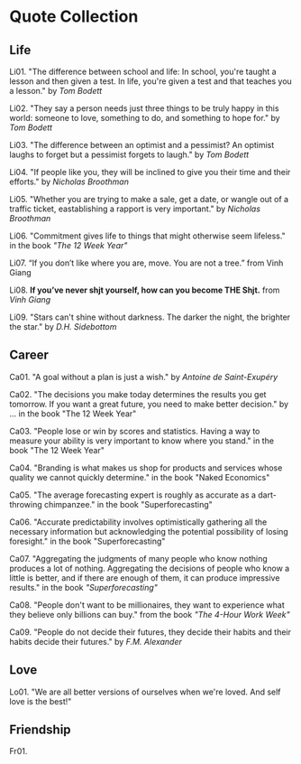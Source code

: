 # Quote Collection

## Life
Li01. "The difference between school and life: In school, you're taught a lesson and then given a test. In life, you're given a test and that teaches you a lesson." by _Tom Bodett_

Li02. "They say a person needs just three things to be truly happy in this world: someone to love, something to do, and something to hope for." by _Tom Bodett_

Li03. "The difference between an optimist and a pessimist? An optimist laughs to forget but a pessimist forgets to laugh." by _Tom Bodett_

Li04. "If people like you, they will be inclined to give you their time and their efforts." by _Nicholas Broothman_

Li05. "Whether you are trying to make a sale, get a date, or wangle out of a traffic ticket, eastablishing a rapport is very important." by _Nicholas Broothman_

Li06. "Commitment gives life to things that might otherwise seem lifeless." in the book _"The 12 Week Year"_

Li07. “If you don’t like where you are, move. You are not a tree.” from Vinh Giang

Li08. **If you’ve never shjt yourself, how can you become THE Shjt.** from _Vinh Giang_

Li09. "Stars can't shine without darkness. The darker the night, the brighter the star." by _D.H. Sidebottom_


## Career
Ca01. "A goal without a plan is just a wish." by _Antoine de Saint-Exupéry_

Ca02. "The decisions you make today determines the results you get tomorrow. If you want a great future, you need to make better decision." by ... in the book "The 12 Week Year"

Ca03. "People lose or win by scores and statistics. Having a way to measure your ability is very important to know where you stand." in the book "The 12 Week Year"

Ca04. "Branding is what makes us shop for products and services whose quality we cannot quickly determine." in the book "Naked Economics"

Ca05. "The average forecasting expert is roughly as accurate as a dart-throwing chimpanzee." in the book "Superforecasting"

Ca06. "Accurate predictability involves optimistically gathering all the necessary information but acknowledging the potential possibility of losing foresight." in the book "Superforecasting"

Ca07. "Aggregating the judgments of many people who know nothing produces a lot of nothing. Aggregating the decisions of people who know a little is better, and if there are enough of them, it can produce impressive results." in the book _"Superforecasting"_

Ca08. "People don't want to be millionaires, they want to experience what they believe only billions can buy." from the book _"The 4-Hour Work Week"_

Ca09. "People do not decide their futures, they decide their habits and their habits decide their futures." by _F.M. Alexander_


## Love
Lo01. "We are all better versions of ourselves when we're loved. And self love is the best!"

## Friendship 
Fr01.


